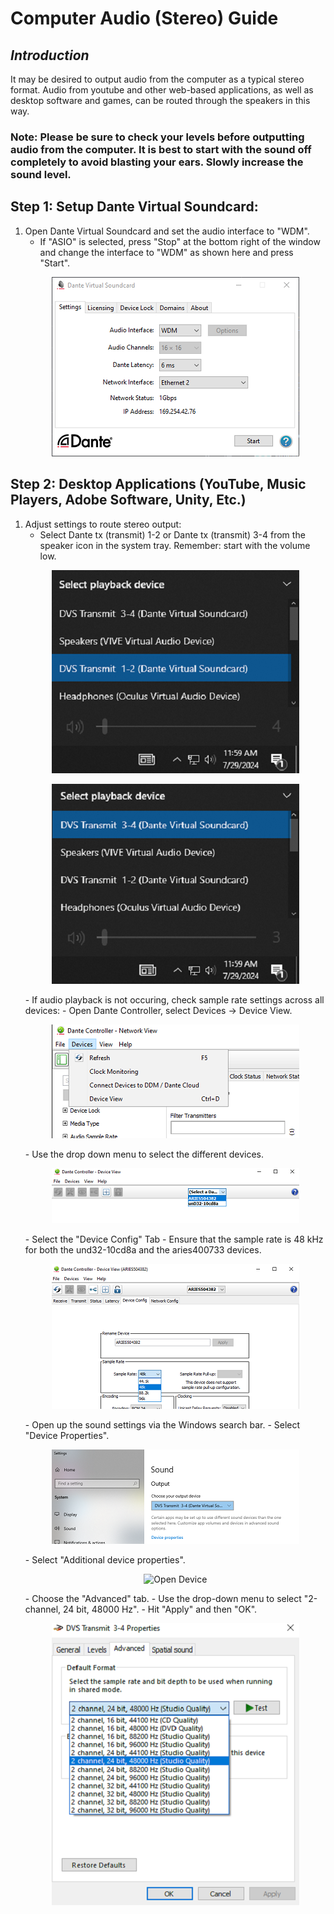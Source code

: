 # Computer Audio (Stereo) Guide

## *Introduction*
It may be desired to output audio from the computer as a typical stereo format. Audio from youtube and other web-based applications, as well as desktop software and games, can be routed through the speakers in this way.

### Note: Please be sure to check your levels before outputting audio from the computer. It is best to start with the sound off completely to avoid blasting your ears. Slowly increase the sound level.

## Step 1: Setup Dante Virtual Soundcard: 
1. Open Dante Virtual Soundcard and set the audio interface to "WDM".
   - If "ASIO" is selected, press "Stop" at the bottom right of the window and change the interface to "WDM" as shown here and press "Start".
   <p align="center">
     <img src="../images/sa/wdm.PNG" width="396" height="287" alt="Open Device">
   </p>
  
 ## Step 2: Desktop Applications (YouTube, Music Players, Adobe Software, Unity, Etc.)
1. Adjust settings to route stereo output:
   - Select Dante tx (transmit) 1-2 or Dante tx (transmit) 3-4 from the speaker icon in the system tray. Remember: start with the volume low.
   <p align="center">
     <img src="../images/sa/1-2.png" width="396" height="325" alt="Open Device">
   </p>
   <p align="center">
     <img src="../images/sa/3-4.png" width="396" height="320" alt="Open Device">
   </p>
   - If audio playback is not occuring, check sample rate settings across all devices:  
     - Open Dante Controller, select Devices -> Device View.
   <p align="center">
     <img src="../images/sa/device.png" width="396" height="182" alt="Open Device">
   </p>
     - Use the drop down menu to select the different devices.
   <p align="center">
     <img src="../images/sa/menu.png" width="396" height="88" alt="Open Device">
   </p>
     - Select the "Device Config" Tab
     - Ensure that the sample rate is 48 kHz for both the und32-10cd8a and the aries400733 devices.
   <p align="center">
     <img src="../images/sa/48.png" width="396" height="232" alt="Open Device">
   </p>
     - Open up the sound settings via the Windows search bar.
     - Select "Device Properties".
   <p align="center">
     <img src="../images/sa/setting.png" width="396" height="151" alt="Open Device">
   </p>
     - Select "Additional device properties".
   <p align="center">
     <img src="../images/sa/prp.png" width="396" height="92" alt="Open Device">
   </p>
     - Choose the "Advanced" tab.
     - Use the drop-down menu to select "2-channel, 24 bit, 48000 Hz".
     - Hit "Apply" and then "OK".
   <p align="center">
     <img src="../images/sa/apply.png" width="396" height="451" alt="Open Device">
   </p>

